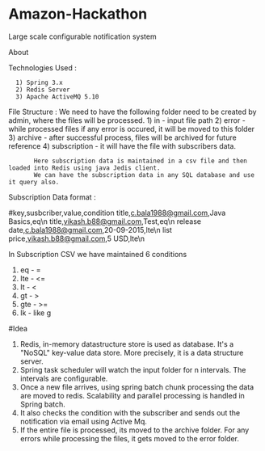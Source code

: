 # Amazon-Hackathon
Large scale configurable notification system

About
    
     

Technologies Used :

      1) Spring 3.x
      2) Redis Server
      3) Apache ActiveMQ 5.10
      
  File Structure :
       We need to have the following folder need to be created by admin, where the files will be processed.
       1) in - input file path
       2) error - while processed files if any error is occured, it will be moved to this folder
       3) archive - after successful process, files will be archived for future reference
       4) subscription - it will have the file with subscribers data.
       
           Here subscription data is maintained in a csv file and then loaded into Redis using java Jedis client. 
           We can have the subscription data in any SQL database and use it query also.
    
    
Subscription Data format :
    
#key,susbcriber,value,condition
title,c.bala1988@gmail.com,Java Basics,eq\n
title,vikash.b88@gmail.com,Test,eq\n
release date,c.bala1988@gmail.com,20-09-2015,lte\n
list price,vikash.b88@gmail.com,5 USD,lte\n

In Subscription CSV we have maintained 6 conditions
  1) eq  - =
  2) lte - <=
  3) lt - <
  4) gt - >
  5) gte - >=
  6) lk - like g 
  
  
#Idea
1. Redis, in-memory datastructure store is used as database. It's a "NoSQL" key-value data store. More precisely, it is a data structure server. 
2. Spring task scheduler will watch the input  folder for n intervals. The intervals are configurable.
3. Once a new file arrives, using spring batch chunk processing the data are moved to redis. Scalability and parallel processing is handled in Spring batch.
4. It also checks the condition with the subscriber and sends out the notification via email using Active Mq.
5. If the entire file is processed, its moved to the archive folder. For any errors while processing the files, it gets moved to the error folder.
